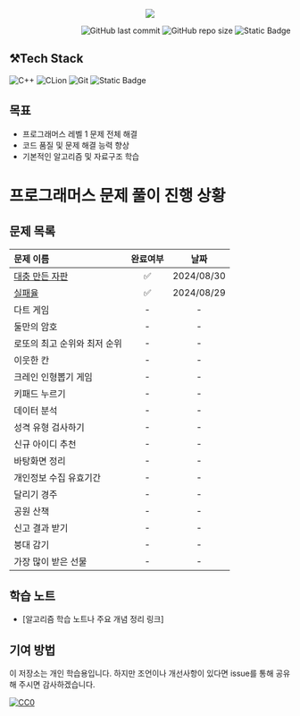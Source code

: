 <p align='center'>
    <img src=https://capsule-render.vercel.app/api?type=waving&height=210&color=gradient&text=프로그래머스%20연습문제&textBg=false&fontColor=FFFFFF&desc=레벨1&descAlign=91&descAlignY=58&descSize=30">
</p>
<div align="right">

![GitHub last commit](https://img.shields.io/github/last-commit/gobad820/programmers-level-one)
![GitHub repo size](https://img.shields.io/github/repo-size/gobad820/programmers-level-one)
![Static Badge](https://img.shields.io/badge/programmers-level_one-orange)

</div>

## ⚒️Tech Stack

![C++](https://img.shields.io/badge/C++-00599C?style=for-the-badge&logo=c%2B%2B&logoColor=white&style=flat)
![CLion](https://img.shields.io/badge/CLion-000000?style=for-the-badge&logo=clion&logoColor=white&style=flat)
![Git](https://img.shields.io/badge/Git-F05032?style=for-the-badge&logo=git&logoColor=white&style=flat)
![Static Badge](https://img.shields.io/badge/programmers-level_one-blue)

## 목표

- 프로그래머스 레벨 1 문제 전체 해결
- 코드 품질 및 문제 해결 능력 향상
- 기본적인 알고리즘 및 자료구조 학습

# 프로그래머스 문제 풀이 진행 상황

## 문제 목록

| 문제 이름 | 완료여부 | 날짜 |
| :----------------------------------------------------------------------------------------------------------------------------------------------------- | :----: | :----------: |
| [대충 만든 자판](https://github.com/gobad820/programmers-level-one/blob/main/solutions/%EB%8C%80%EC%B6%A9%20%EB%A7%8C%EB%93%A0%20%EC%9E%90%ED%8C%90/review.md) | ✅ | 2024/08/30 |
| [실패율](https://github.com/gobad820/programmers-level-one/blob/main/solutions/%EC%8B%A4%ED%8C%A8%EC%9C%A8/review.md) | ✅ | 2024/08/29 |
| 다트 게임 | - | - |
| 둘만의 암호 | - | - |
| 로또의 최고 순위와 최저 순위 | - | - |
| 이웃한 칸 | - | - |
| 크레인 인형뽑기 게임 | - | - |
| 키패드 누르기 | - | - |
| 데이터 분석 | - | - |
| 성격 유형 검사하기 | - | - |
| 신규 아이디 추천 | - | - |
| 바탕화면 정리 | - | - |
| 개인정보 수집 유효기간 | - | - |
| 달리기 경주 | - | - |
| 공원 산책 | - | - |
| 신고 결과 받기 | - | - |
| 붕대 감기 | - | - |
| 가장 많이 받은 선물 | - | - |
## 학습 노트

- [알고리즘 학습 노트나 주요 개념 정리 링크]

## 기여 방법

이 저장소는 개인 학습용입니다. 하지만 조언이나 개선사항이 있다면 issue를 통해 공유해 주시면 감사하겠습니다.

[![CC0](https://licensebuttons.net/p/zero/1.0/88x31.png)](http://creativecommons.org/publicdomain/zero/1.0/)
